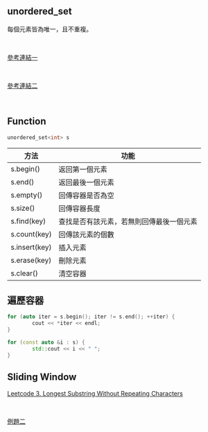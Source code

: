 ## unordered_set

每個元素皆為唯一，且不重複。

<br>

[參考連結一](https://shengyu7697.github.io/std-unordered_set/)

<br>

[參考連結二](http://c.biancheng.net/view/7250.html)

<br>

## Function
```CPP
unordered_set<int> s
```
|方法|功能|
|---|---|
|s.begin()|返回第一個元素|
|s.end()|返回最後一個元素|
|s.empty()|回傳容器是否為空|
|s.size()|回傳容器長度|
|s.find(key)|查找是否有該元素，若無則回傳最後一個元素|
|s.count(key)|回傳該元素的個數|
|s.insert(key)|插入元素|
|s.erase(key)|刪除元素|
|s.clear()|清空容器|

        
## 遍歷容器
        
```CPP
for (auto iter = s.begin(); iter != s.end(); ++iter) {
        cout << *iter << endl;
}
```
```CPP
for (const auto &i : s) {
        std::cout << i << " ";
}
```

## Sliding Window
[Leetcode 3. Longest Substring Without Repeating Characters](https://github.com/Smallyuyu/Leetcode/blob/main/Algorithm%20I/Day%206%20-%20Sliding%20Window/3.%20Longest%20Substring%20Without%20Repeating%20Characters.md)

<br>

[例題二]()
